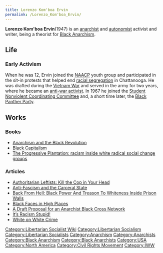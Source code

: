 ```yaml
---
title: Lorenzo Kom'boa Ervin
permalink: /Lorenzo_Kom'boa_Ervin/
---
```


**Lorenzo Kom'boa Ervin**(1947) is an [anarchist](Anarchism "wikilink")
and [autonomist](Autonomism "wikilink") activist and writer, being a
theorist for [Black Anarchism](Black_Anarchism "wikilink").

## Life

### Early Activism

When he was 12, Ervin joined the [NAACP](NAACP "wikilink") youth group
and participated in the sit-in protests that helped end [racial
segregation](Jim_Crow "wikilink") in Chattanooga. He was drafted during
the [Vietnam War](Vietnam_War "wikilink") and served in the army for two
years, where he became an [anti-war
activist](Peace_Movements "wikilink"). In 1967 he joined the [Student
Nonviolent Coordinating Committee](SNCC "wikilink") and, a short time
later, the [Black Panther Party](Black_Panther_Party "wikilink").

## Works

### Books

- [Anarchism and the Black
  Revolution](Anarchism_and_the_Black_Revolution_(Book) "wikilink")
- [Black Capitalism](Black_Capitalism_(Book) "wikilink")
- [The Progressive Plantation: racism inside white radical social change
  groups](The_Progressive_Plantation:_racism_inside_white_radical_social_change_groups "wikilink")

### Articles

- [Authoritarian Leftists: Kill the Cop in Your
  Head](Authoritarian_Leftists:_Kill_the_Cop_in_Your_Head "wikilink")
- [Anti-Fascism and the Carceral
  State](Anti-Fascism_and_the_Carceral_State "wikilink")
- [Back From Hell: Black Power And Treason To Whiteness Inside Prison
  Walls](Back_From_Hell:_Black_Power_And_Treason_To_Whiteness_Inside_Prison_Walls "wikilink")
- [Black Faces in High Places](Black_Faces_in_High_Places "wikilink")
- [A Draft Proposal for an Anarchist Black Cross
  Network](A_Draft_Proposal_for_an_Anarchist_Black_Cross_Network "wikilink")
- [It’s Racism Stupid!](It’s_Racism_Stupid! "wikilink")
- [White on White Crime](White_on_White_Crime "wikilink")

[Category:Libertarian Socialist
Wiki](Category:Libertarian_Socialist_Wiki "wikilink")
[Category:Libertarian
Socialism](Category:Libertarian_Socialism "wikilink")
[Category:Libertarian
Socialists](Category:Libertarian_Socialists "wikilink")
[Category:Anarchism](Category:Anarchism "wikilink")
[Category:Anarchists](Category:Anarchists "wikilink") [Category:Black
Anarchism](Category:Black_Anarchism "wikilink") [Category:Black
Anarchists](Category:Black_Anarchists "wikilink")
[Category:USA](Category:USA "wikilink") [Category:North
America](Category:North_America "wikilink") [Category:Civil Rights
Movement](Category:Civil_Rights_Movement "wikilink")
[Category:IWW](Category:IWW "wikilink")